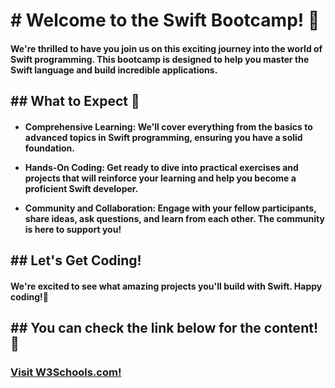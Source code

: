 <h1> # Welcome to the Swift Bootcamp! 🚀 </h1>

<h4>
 We're thrilled to have you join us on this exciting journey into the world of Swift programming. This bootcamp is designed to help you master the Swift language and build incredible applications.
</h4>

<h2>
  ## What to Expect 🤔
</h2>

<h4>

- **Comprehensive Learning:** We'll cover everything from the basics to advanced topics in Swift programming, ensuring you have a solid foundation.

- **Hands-On Coding:** Get ready to dive into practical exercises and projects that will reinforce your learning and help you become a proficient Swift developer.

- **Community and Collaboration:** Engage with your fellow participants, share ideas, ask questions, and learn from each other. The community is here to support you!
</h4>

<h2>
 ## Let's Get Coding!
</h2>
<h4>
 We're excited to see what amazing projects you'll build with Swift. Happy coding!🤩
</h4>

<h2>
  ## You can check the link below for the content!🔗
</h2>

<h3>
 <a href="[https://www.w3schools.com/](https://docs.google.com/presentation/d/11xZOpp-TZzFns2ByBaLO2lNdIbDfOsAxfsAW2oaMOgQ/edit#slide=id.g289a32d1c5b_0_53)https://docs.google.com/presentation/d/11xZOpp-TZzFns2ByBaLO2lNdIbDfOsAxfsAW2oaMOgQ/edit#slide=id.g289a32d1c5b_0_53">Visit W3Schools.com!</a>
</h3>

